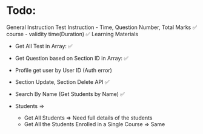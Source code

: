 # Todo:

General Instruction
  Test Instruction - Time, Question Number, Total Marks ✅
  course - validity time(Duration) ✅
Learning Materials

- Get All Test in Array: ✅
- Get Question based on Section ID in Array: ✅
- Profile get user by User ID (Auth error)
- Section Update, Section Delete API ✅
- Search By Name (Get Students by Name) ✅

- Students => 
  - Get All Students => Need full details of the students
  - Get All the Students Enrolled in a Single Course => Same